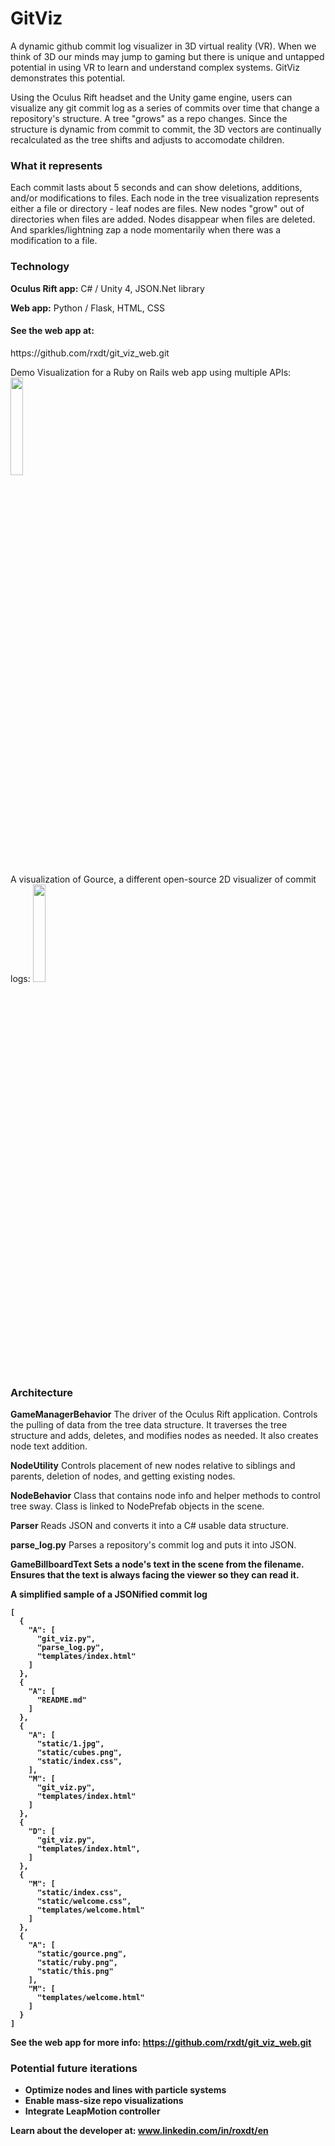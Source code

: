 <h1>GitViz</h1>
A dynamic github commit log visualizer in 3D virtual reality (VR). When we think of 3D our minds may jump to gaming but there is unique and untapped potential in using VR to learn and understand complex systems. GitViz demonstrates this potential. 

Using the Oculus Rift headset and the Unity game engine, users can visualize any git commit log as a series of commits over time that change a repository's structure. A tree "grows" as a repo changes. Since the structure is dynamic from commit to commit, the 3D vectors are continually recalculated as the tree shifts and adjusts to accomodate children.

<h3>What it represents</h3>
Each commit lasts about 5 seconds and can show deletions, additions, and/or modifications to files. 
Each node in the tree visualization represents either a file or directory - leaf nodes are files. New nodes "grow" out of directories when files are added. Nodes disappear when files are deleted. And sparkles/lightning zap a node momentarily when there was a modification to a file. 

<h3>Technology</h3>
<strong>Oculus Rift app:</strong> C# / Unity 4, JSON.Net library

<strong>Web app:</strong> Python / Flask, HTML, CSS

<h4>See the web app at:</h4> https://github.com/rxdt/git_viz_web.git



Demo Visualization for a Ruby on Rails web app using multiple APIs:
<img src="https://cloud.githubusercontent.com/assets/6334979/6678281/f78f8d84-cbf5-11e4-9f8f-6e5f49b50a0e.png" height="20%">


A visualization of Gource, a different open-source 2D visualizer of commit logs:
<img src="https://cloud.githubusercontent.com/assets/6334979/6678295/1a13517e-cbf6-11e4-87e1-7dbbf866f6f3.png" height="20%">


<h3>Architecture</h3>

<strong>GameManagerBehavior</strong>
The driver of the Oculus Rift application. Controls the pulling of data from the tree data structure. It traverses the tree structure and adds, deletes, and modifies nodes as needed. It also creates node text addition.

<strong>NodeUtility</strong>
Controls placement of new nodes relative to siblings and parents, deletion of nodes, and getting existing nodes.

<strong>NodeBehavior</strong>
Class that contains node info and helper methods to control tree sway. Class is linked to NodePrefab objects in the scene.

<strong>Parser</strong>
Reads JSON and converts it into a C# usable data structure.

<strong>parse_log.py</strong>
Parses a repository's commit log and puts it into JSON.

<strong>GameBillboardText<strong>
Sets a node's text in the scene from the filename. Ensures that the text is always facing the viewer so they can read it.

<strong>A simplified sample of a JSONified commit log</strong>
<pre>
<code>[
  {
    "A": [
      "git_viz.py",
      "parse_log.py",
      "templates/index.html"
    ]
  }, 
  {
    "A": [
      "README.md"
    ]
  }, 
  {
    "A": [
      "static/1.jpg", 
      "static/cubes.png", 
      "static/index.css", 
    ], 
    "M": [
      "git_viz.py", 
      "templates/index.html"
    ]
  }, 
  {
    "D": [
      "git_viz.py", 
      "templates/index.html", 
    ]
  }, 
  {
    "M": [
      "static/index.css", 
      "static/welcome.css", 
      "templates/welcome.html"
    ]
  }, 
  {
    "A": [
      "static/gource.png", 
      "static/ruby.png", 
      "static/this.png"
    ], 
    "M": [
      "templates/welcome.html"
    ]
  }
]</code>
</pre>



<strong>See the web app for more info:</strong> https://github.com/rxdt/git_viz_web.git


<h3>Potential future iterations</h3>
<ul>
<li>Optimize nodes and lines with particle systems</li>
<li>Enable mass-size repo visualizations</li>
<li>Integrate LeapMotion controller</li>
</ul>

Learn about the developer at: www.linkedin.com/in/roxdt/en
